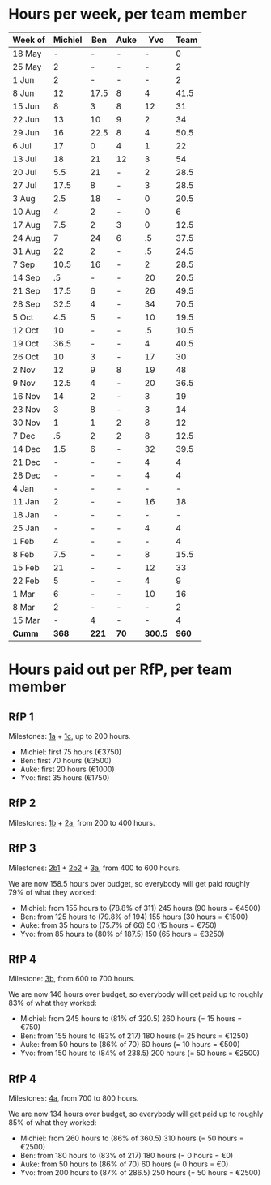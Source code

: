 # Hours per week, per team member

| Week of | Michiel | Ben  | Auke | Yvo  | Team |
|---------|---------|------|------|------|------|
| 18 May  |  -      |  -   |  -   |  -   |  0   |
| 25 May  |  2      |  -   |  -   |  -   |  2   |
|  1 Jun  |  2      |  -   |  -   |  -   |  2   |
|  8 Jun  | 12      | 17.5 |  8   |  4   | 41.5 |
| 15 Jun  |  8      |  3   |  8   | 12   | 31   |
| 22 Jun  | 13      | 10   |  9   |  2   | 34   |
| 29 Jun  | 16      | 22.5 |  8   |  4   | 50.5 |
|  6 Jul  | 17      |  0   |  4   |  1   | 22   |
| 13 Jul  | 18      | 21   | 12   |  3   | 54   |
| 20 Jul  |  5.5    | 21   |  -   |  2   | 28.5 |
| 27 Jul  | 17.5    |  8   |  -   |  3   | 28.5 |
|  3 Aug  |  2.5    | 18   |  -   |  0   | 20.5 |
| 10 Aug  |  4      |  2   |  -   |  0   |  6   |
| 17 Aug  |  7.5    |  2   |  3   |  0   | 12.5 |
| 24 Aug  |  7      |  24  |  6   |   .5 | 37.5 |
| 31 Aug  | 22      |   2  |  -   |   .5 | 24.5 |
|  7 Sep  | 10.5    |  16  |  -   |  2   | 28.5 |
| 14 Sep  |   .5    |  -   |  -   | 20   | 20.5 |
| 21 Sep  | 17.5    |  6   |  -   | 26   | 49.5 |
| 28 Sep  | 32.5    |  4   |  -   | 34   | 70.5 |
|  5 Oct  |  4.5    |  5   |  -   | 10   | 19.5 |
| 12 Oct  | 10      |  -   |  -   |   .5 | 10.5 |
| 19 Oct  | 36.5    |  -   |  -   |  4   | 40.5 |
| 26 Oct  | 10      |  3   |  -   | 17   | 30   |
|  2 Nov  | 12      |  9   |  8   | 19   | 48   |
|  9 Nov  | 12.5    |  4   |  -   | 20   | 36.5 |
| 16 Nov  | 14      |  2   |  -   |  3   | 19   |
| 23 Nov  |  3      |  8   |  -   |  3   | 14   |
| 30 Nov  |  1      |  1   |  2   |  8   | 12   |
| 7  Dec  |   .5    |  2   |  2   |  8   | 12.5 |
| 14 Dec  |  1.5    |  6   |  -   | 32   | 39.5 |
| 21 Dec  |    -    |  -   |  -   |  4   |  4   |
| 28 Dec  |    -    |  -   |  -   |  4   |  4   |
|  4 Jan  |    -    |  -   |  -   |  -   |  -   |
| 11 Jan  |    2    |  -   |  -   | 16   | 18   |
| 18 Jan  |    -    |  -   |  -   |  -   |  -   |
| 25 Jan  |    -    |  -   |  -   |  4   |  4   |
|  1 Feb  |    4    |  -   |  -   |  -   |  4   |
|  8 Feb  |    7.5  |  -   |  -   |  8   | 15.5 |
| 15 Feb  |   21    |  -   |  -   | 12   | 33   |
| 22 Feb  |    5    |  -   |  -   |  4   |  9   |
|  1 Mar  |    6    |  -   |  -   | 10   | 16   |
|  8 Mar  |    2    |  -   |  -   | -    |  2   |
| 15 Mar  |    -    |  4   |  -   | -    |  4   |
| **Cumm**| **368** | **221** | **70**  | **300.5**  | **960** |

<!-- Michiel: 0+2+2+12+8+13+16+17+18+5.5+17.5+2.5+4+7.5+7+22+10.5+.5+17.5+32.5+4.5+10+36.5+10+12+12.5+14+3+1+.5+1.5+2+4+7.5+21+5+6+2=368 -->
<!-- Ben: 0+0+0+17.5+3+10+22.5+0+21+21+8+18+2+2+24+2+16+6+4+5+3+9+4+2+8+1+2+6+4=221 -->
<!-- Auke: 8+8+9+8+4+12+3+6+8+2+2=70 -->
<!-- Yvo: 0+0+0+4+12+2+4+1+3+2+3+.5+.5+2+20+26+34+10+.5+4+17+19+20+3+3+8+8+32+4+4+0+16+0+4+0+8+12+4+10=300.5 -->
<!-- Team: 0+2+2+41.5+31+34+50.5+22+54+28.5+28.5+20.5+6+12.5+37.5+24.5+28.5+20.5+49.5+70.5+19.5+10.5+40.5+30+48+36.5+19+14+12+12.5+39.5+4+4+0+18+0+4+4+15.5+33+9+16+2+4=959.5 -->
<!-- Bottom line: 368+221+70+300.5=960 -->

# Hours paid out per RfP, per team member

## RfP 1
Milestones: [1a](https://github.com/pdsinterop/project-admin/blob/master/milestones.md#1a-test-suite)
+
[1c](https://github.com/pdsinterop/project-admin/blob/master/milestones.md#1c-nextcloud-integration),
up to 200 hours.

* Michiel: first 75 hours (€3750)
* Ben: first 70 hours (€3500)
* Auke: first 20 hours (€1000)
* Yvo: first 35 hours (€1750)

## RfP 2
Milestones: [1b](https://github.com/pdsinterop/project-admin/blob/master/milestones.md#1b-standalone-php)
+
[2a](https://github.com/pdsinterop/project-admin/blob/master/milestones.md#2a-test-suite),
from 200 to 400 hours.

## RfP 3
Milestones:
[2b1](https://github.com/pdsinterop/project-admin/blob/master/milestones.md#2b1-standalone-php)
+
[2b2](https://github.com/pdsinterop/project-admin/blob/master/milestones.md#2b2-nextcloud-integration)
+
[3a](https://github.com/pdsinterop/project-admin/blob/master/milestones.md#3a-test-suite),
from 400 to 600 hours.

We are now 158.5 hours over budget, so everybody will get paid roughly 79% of what they worked:

* Michiel: from 155 hours to (78.8% of 311) 245 hours (90 hours = €4500)
* Ben: from 125 hours to (79.8% of 194) 155 hours (30 hours = €1500)
* Auke: from 35 hours to (75.7% of 66) 50 (15 hours = €750)
* Yvo: from 85 hours to (80% of 187.5) 150 (65 hours = €3250)

## RfP 4
Milestone: [3b](https://github.com/pdsinterop/project-admin/blob/master/milestones.md#3b1-standalone-php),
from 600 to 700 hours.

We are now 146 hours over budget, so everybody will get paid up to roughly 83% of what they worked:

* Michiel: from 245 hours to (81% of 320.5) 260 hours (= 15 hours = €750)
* Ben: from 155 hours to (83% of 217) 180 hours (= 25 hours = €1250)
* Auke: from 50 hours to (86% of 70) 60 hours (= 10 hours = €500)
* Yvo: from 150 hours to (84% of 238.5) 200 hours (= 50 hours = €2500)


## RfP 4
Milestones:
[4a](https://github.com/pdsinterop/project-admin/blob/master/milestones.md#4a-solid-app-launcher),
from 700 to 800 hours.

We are now 134 hours over budget, so everybody will get paid up to roughly 85% of what they worked:

* Michiel: from 260 hours to (86% of 360.5) 310 hours (= 50 hours = €2500)
* Ben: from 180 hours to (83% of 217) 180 hours (= 0 hours = €0)
* Auke: from 50 hours to (86% of 70) 60 hours (= 0 hours = €0)
* Yvo: from 200 hours to (87% of 286.5) 250 hours (= 50 hours = €2500)
